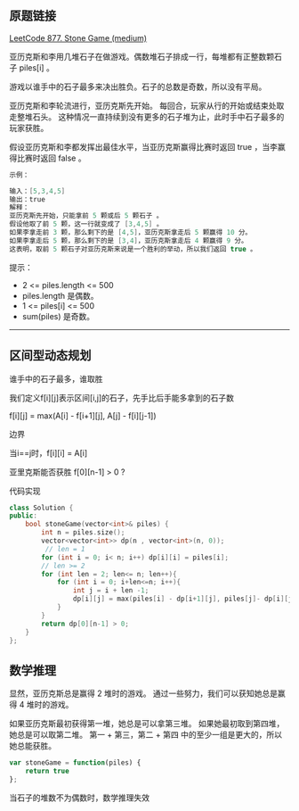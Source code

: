 ## 原题链接

[LeetCode 877. Stone Game (medium)](https://leetcode-cn.com/problems/stone-game/)

亚历克斯和李用几堆石子在做游戏。偶数堆石子排成一行，每堆都有正整数颗石子 piles[i] 。

游戏以谁手中的石子最多来决出胜负。石子的总数是奇数，所以没有平局。

亚历克斯和李轮流进行，亚历克斯先开始。
每回合，玩家从行的开始或结束处取走整堆石头。
这种情况一直持续到没有更多的石子堆为止，此时手中石子最多的玩家获胜。

假设亚历克斯和李都发挥出最佳水平，当亚历克斯赢得比赛时返回 true ，当李赢得比赛时返回 false 。

```cpp
示例：

输入：[5,3,4,5]
输出：true
解释：
亚历克斯先开始，只能拿前 5 颗或后 5 颗石子 。
假设他取了前 5 颗，这一行就变成了 [3,4,5] 。
如果李拿走前 3 颗，那么剩下的是 [4,5]，亚历克斯拿走后 5 颗赢得 10 分。
如果李拿走后 5 颗，那么剩下的是 [3,4]，亚历克斯拿走后 4 颗赢得 9 分。
这表明，取前 5 颗石子对亚历克斯来说是一个胜利的举动，所以我们返回 true 。
```

提示：

- 2 <= piles.length <= 500
- piles.length 是偶数。
- 1 <= piles[i] <= 500
- sum(piles) 是奇数。

---

## 区间型动态规划

谁手中的石子最多，谁取胜

我们定义f[i][j]表示区间[i,j]的石子，先手比后手能多拿到的石子数

f[i][j] = max(A[i] - f[i+1][j], A[j] - f[i][j-1])

边界

当i==j时，f[i][i] = A[i]

亚里克斯能否获胜 f[0][n-1] > 0 ?

代码实现

```cpp
class Solution {
public:
    bool stoneGame(vector<int>& piles) {
        int n = piles.size();
        vector<vector<int>> dp(n , vector<int>(n, 0));
         // len = 1
        for (int i = 0; i< n; i++) dp[i][i] = piles[i];
        // len >= 2
        for (int len = 2; len<= n; len++){
            for (int i = 0; i+len<=n; i++){
                int j = i + len -1;
                dp[i][j] = max(piles[i] - dp[i+1][j], piles[j]- dp[i][j-1]);
            }
        }
        return dp[0][n-1] > 0;
    }
};
```

## 数学推理

显然，亚历克斯总是赢得 2 堆时的游戏。 通过一些努力，我们可以获知她总是赢得 4 堆时的游戏。

如果亚历克斯最初获得第一堆，她总是可以拿第三堆。
如果她最初取到第四堆，她总是可以取第二堆。
第一 + 第三，第二 + 第四 中的至少一组是更大的，所以她总能获胜。

```javascript
var stoneGame = function(piles) {
    return true
};
```

当石子的堆数不为偶数时，数学推理失效
